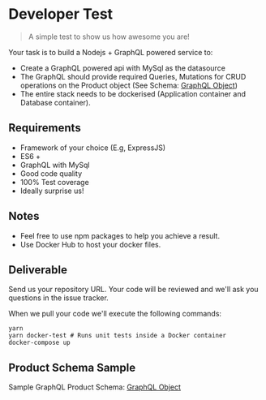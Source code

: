# Developer Test

> A simple test to show us how awesome you are!

Your task is to build a Nodejs + GraphQL powered service to:

- Create a GraphQL powered api with MySql as the datasource
- The GraphQL should provide required Queries, Mutations for CRUD operations on the Product object (See Schema: [GraphQL Object](https://github.com/whitechdevs/nodejs-test/blob/master/GraphQLProductObjectSample.js "GraphQL Object"))
- The entire stack needs to be dockerised (Application container and Database container). 

## Requirements

- Framework of your choice (E.g, ExpressJS)
- ES6 +
- GraphQL with MySql
- Good code quality
- 100% Test coverage
- Ideally surprise us!

## Notes

- Feel free to use npm packages to help you achieve a result.
- Use Docker Hub to host your docker files.

## Deliverable

Send us your repository URL. Your code will be reviewed and we'll ask you questions in the issue tracker.

When we pull your code we'll execute the following commands:

```
yarn
yarn docker-test # Runs unit tests inside a Docker container
docker-compose up
```

## Product Schema Sample

Sample GraphQL Product Schema:  [GraphQL Object](https://github.com/whitechdevs/nodejs-test/blob/master/GraphQLProductObjectSample.js "GraphQL Object")
